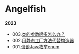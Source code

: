 # Angelfish

#### **2023**

- 003.[类的参数很多怎么办？](posts/posts3.md)
- 002.[用静态工厂方法代替构造器](posts/posts2.md)
- 001.[谈谈Java枚举enum](posts/posts1.md)
